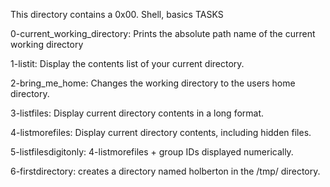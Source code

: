 This directory contains a 0x00. Shell, basics TASKS

0-current_working_directory: Prints the absolute path name of the current working directory

1-listit: Display the contents list of your current directory.

2-bring_me_home: Changes the working directory to the users home directory.

3-listfiles: Display current directory contents in a long format.

4-listmorefiles: Display current directory contents, including hidden files.

5-listfilesdigitonly: 4-listmorefiles + group IDs displayed numerically.

6-firstdirectory: creates a directory named holberton in the /tmp/ directory.